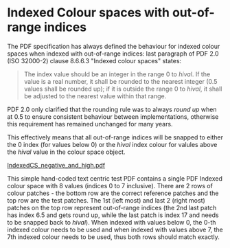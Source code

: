 # Indexed Colour spaces with out-of-range indices

The PDF specification has always defined the behaviour for indexed colour spaces when indexed with out-of-range indices: last paragraph of PDF 2.0 (ISO 32000-2) clause 8.6.6.3 "Indexed colour spaces" states:

> The index value should be an integer in the range 0 to _hival_. If the value is a real number, it shall be rounded to the nearest integer (0.5 values shall be rounded up); if it is outside the range 0 to _hival_, it shall be adjusted to the nearest value within that range.

PDF 2.0 only clarified that the rounding rule was to always _round up_ when at 0.5 to ensure consistent behaviour between implementations, otherwise this requirement has remained unchanged for many years.

This effectively means that all out-of-range indices will be snapped to either the 0 index (for values below 0) or the _hival_ index colour for valules above the _hival_ value in the colour space object.

[IndexedCS_negative_and_high.pdf](IndexedCS_negative_and_high.pdf)

This simple hand-coded text centric test PDF contains a single PDF Indexed colour space with 8 values (indices 0 to 7 inclusive). There are 2 rows of colour patches - the bottom row are the correct reference patches and the top row are the test patches. The 1st (left most) and last 2 (right most) patches on the top row represent out-of-range indices (the 2nd last patch has index 6.5 and gets round up, while the last patch is index 17 and needs to be snapped back to _hival_). When indexed with values below 0, the 0-th indexed colour needs to be used and when indexed with values above 7, the 7th indexed colour needs to be used, thus both rows should match exactly. 
